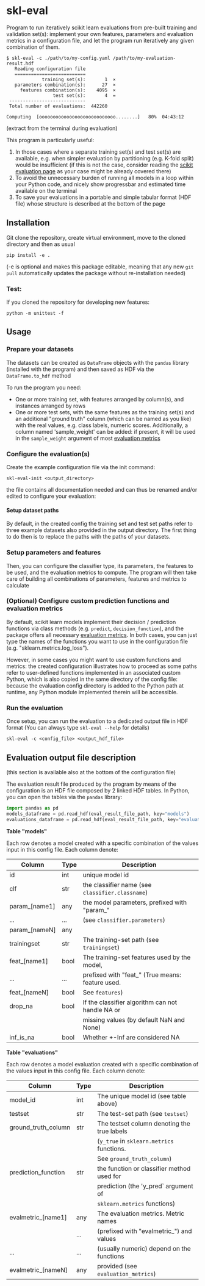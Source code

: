 # skl-eval
Program to run iteratively scikit learn evaluations from pre-built
training and validation set(s): implement your own features, parameters 
and evaluation metrics in a configuration file, and let the program run 
iteratively any given combination of them. 

<!--
user@mymachine:~/mydir$ (PYTHONPATH=. ./.env/bin/python ./sdaas_eval/evaluate.py -c ./sdaas_eval/eval_configs/evalconfig.yaml /home/me/sdaas_eval_data/accelerometers2.eval.hdf)
-->

```console
$ skl-eval -c ./path/to/my-config.yaml /path/to/my-evaluation-result.hdf
   Reading configuration file
   ==========================
             training set(s):       1  ×
   parameters combination(s):      27  ×
     features combination(s):    4095  ×
                 test set(s):       4  =
 ----------------------------
 Total number of evaluations:  442260

Computing  [oooooooooooooooooooooooooooo........]   80%  04:43:12
```
(extract from the terminal during evaluation)

This program is particularly useful: 
 1. In those cases where a separate training set(s) and test set(s) are 
    available, e.g. when simpler evaluation by partitioning 
    (e.g. K-fold split) would be insufficient (if this is not the case,
    consider reading the [scikit evaluation page](https://scikit-learn.org/stable/modules/model_evaluation.html)
    as your case might be already covered there)
 2. To avoid the unnecessary burden of running all models in a loop
    within your Python code, and nicely show progressbar and estimated
    time available on the terminal
 3. To save your evaluations in a portable and simple tabular format
    (HDF file) whose structure is described at the bottom of the page


## Installation
Git clone the repository, create virtual environment, move to the cloned
directory and then as usual 
```console
pip install -e .
```
(-e is optional  and makes this package editable, meaning that any new 
`git pull` automatically updates the package without re-installation needed)

### Test:

If you cloned the repository for developing new features:

```console
python -m unittest -f
```

## Usage

### Prepare your datasets

The datasets can be created as `DataFrame` objects with the `pandas` library
(installed with the  program) and then saved as HDF via the `DataFrame.to_hdf`
method

To run the program you need:

- One or more training set, with features arranged by column(s), and 
  instances arranged by rows
- One or more test sets, with the same features as the training set(s) and
  an additional "ground truth" column (which can be named as you like) 
  with the real values, e.g. class labels,  numeric scores. 
  Additionally, a column named 'sample_weight' can be added: if present, 
  it will be used in the `sample_weight` argument of most [evaluation
  metrics](https://scikit-learn.org/stable/modules/model_evaluation.html)
  

### Configure the evaluation(s)
Create the example configuration file via the init command:
```console
skl-eval-init <output_directory>
```
the file contains all documentation needed and can thus
be renamed and/or edited to configure your evaluation:

#### Setup dataset paths

By default, in the created config the training set and test set paths
refer to three example datasets also provided in the output directory.
The first thing to do then is to replace the paths with the paths of your 
datasets.


### Setup parameters and features

Then, you can configure the classifier type, its parameters,
the features to be used, and the evaluation metrics to compute. 
The program will then take care of building all combinations of 
parameters, features and metrics to calculate


### (Optional) Configure custom prediction functions and evaluation metrics
 
By default, scikit learn models implement their decision / prediction
functions via class methods (e.g. `predict`, `decision_function`), and
the package offers all necessary [evaluation metrics](https://scikit-learn.org/stable/modules/model_evaluation.html). 
In both cases, you can just type the names of the functions you want to use
in the configuration file (e.g. "sklearn.metrics.log_loss").

However, in some cases you might want to use custom functions and metrics: 
the created configuration illustrates how to proceed as some paths refer
to user-defined functions implemented in an associated custom Python, which
is also copied in the same directory of the config file: because the evaluation 
config directory is added to the Python path at runtime, any Python module
implemented therein will be accessible.


### Run the evaluation

Once setup, you can run the evaluation to a dedicated output file in HDF format
(You can always type `skl-eval --help` for details)
```console
skl-eval -c <config_file> <output_hdf_file>
```

## Evaluation output file description

(this section is available also at the bottom of the configuration file)

The evaluation result file produced by the program by means of the
configuration is an HDF file composed by 2 linked HDF tables. In Python,
you can open the tables via the `pandas` library:

```python
import pandas as pd
models_dataframe = pd.read_hdf(eval_result_file_path, key="models")
evaluations_dataframe = pd.read_hdf(eval_result_file_path, key="evaluations")
```

**Table "models"**

Each row denotes a model created with a specific combination of the values
input in this config file. Each column denote:

| Column        | Type | Description                                        |
|---------------|------|----------------------------------------------------|
| id            | int  | unique model id                                    |
| clf           | str  | the classifier name (see `classifier.classname`)   |
| param_[name1] | any  | the model parameters, prefixed with "param_"       |
| ...           | ...  |   (see `classifier.parameters`)                    |
| param_[nameN] | any  |                                                    |
| trainingset   | str  | The training-set path (see `trainingset`)          |
| feat_[name1]  | bool | The training-set features used by the model,       |
| ...           | ...  |   prefixed with "feat_" (True means: feature used. |
| feat_[nameN]  | bool |   See `features`)                                  |
| drop_na       | bool | If the classifier algorithm can not handle NA or   |
|               |      |   missing values (by default NaN and None)         |
| inf_is_na     | bool | Whether +-Inf are considered NA                    |


**Table "evaluations"**

Each row denotes a model evaluation created with a specific combination of
the values input in this config file. Each column denote:

| Column               | Type | Description                                 |
|----------------------|------|---------------------------------------------|
| model_id             | int  | The unique model id (see table above)       |
| testset              | str  | The test-set path (see `testset`)           |
| ground_truth_column  | str  | The testset column denoting the true labels |
|                      |      |   (`y_true` in `sklearn.metrics` functions. |
|                      |      |     See `ground_truth_column`)              |
| prediction_function  | str  | the function or classifier method used for  |
|                      |      |   prediction (the 'y_pred` argument of      |
|                      |      |   `sklearn.metrics` functions)              |
| evalmetric_[name1]   | any  | The evaluation metrics. Metric names        |
|                      | ...  |   (prefixed with "evalmetric_") and values  |
| ...                  | ...  |   (usually numeric) depend on the functions |
| evalmetric_[nameN]   | any  |   provided (see `evaluation_metrics`)       |



